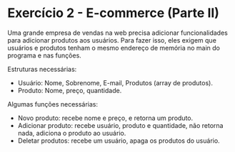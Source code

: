# Exercício 2 - E-commerce (Parte II)

Uma grande empresa de vendas na web precisa adicionar funcionalidades para
adicionar produtos aos usuários.
Para fazer isso, eles exigem que usuários e produtos tenham o
mesmo endereço de memória no main do programa e nas funções.

Estruturas necessárias:
- Usuário: Nome, Sobrenome, E-mail, Produtos (array de produtos).
- Produto: Nome, preço, quantidade.

Algumas funções necessárias:
- Novo produto: recebe nome e preço, e retorna um produto.
- Adicionar produto: recebe usuário, produto e quantidade, não retorna nada,
adiciona o produto ao usuário.
- Deletar produtos: recebe um usuário, apaga os produtos do usuário.